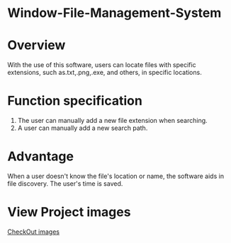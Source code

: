 # Window-File-Management-System

# Overview
With the use of this software, users can locate files with specific extensions, such as.txt,.png,.exe, and others, in specific locations.

# Function specification

1. The user can manually add a new file extension when searching.
2. A user can manually add a new search path.

# Advantage 

When a user doesn't know the file's location or name, the software aids in file discovery. The user's time is saved.

# View Project images 

[CheckOut images](https://github.com/Keyur0016/Window-File-Management-System/tree/main/Project/Overview%20of%20Project)
